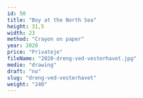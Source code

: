 ```yaml
---
id: 50
title: "Boy at the North Sea"
height: 31,5
width: 23
method: "Crayon on paper"
year: 2020
price: "Privateje"
fileName: "2020-dreng-ved-vesterhavet.jpg"
medie: "drawing"
draft: "no"
slug: "dreng-ved-vesterhavet"
weight: "240"
---
```

